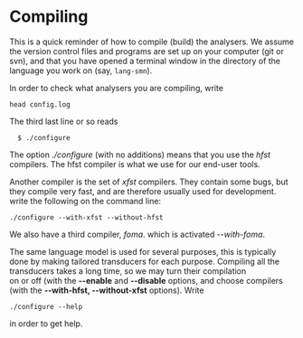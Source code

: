 Compiling
========

This is a quick reminder of how to compile (build) the analysers. 
We assume the version control files and programs are set up on your computer (git or svn), 
and that you have opened a terminal window in the directory of the language you work on (say, `lang-smn`). 


In order to check what analysers you are compiling, write


```
head config.log
```


The third last line or so reads


```
  $ ./configure 
``` 


The option *./configure* (with no additions)
means that you use the *hfst* compilers. The hfst compiler is what we use for our end-user tools.

Another compiler is the set of *xfst* compilers. They contain some bugs, but they compile very fast, and are therefore usually used for development. write the following on the command line:


```
./configure --with-xfst --without-hfst
```

We also have a third compiler, *foma*. which is activated *--with-foma*.

The same language model is used for several purposes, this is typically done by making tailored transducers for each purpose. Compiling all the transducers takes a long time, so we may turn their compilation  
on or off (with the **--enable** and **--disable** 
options, and choose compilers
(with the **--with-hfst, --without-xfst** options). Write


```
./configure --help
```


in order to get help.




